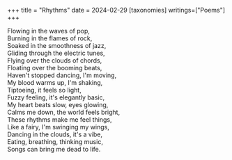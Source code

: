 +++
title = "Rhythms"
date = 2024-02-29
[taxonomies]
writings=["Poems"]
+++

Flowing in the waves of pop,  
Burning in the flames of rock,  
Soaked in the smoothness of jazz,  
Gliding through the electric tunes,  
Flying over the clouds of chords,  
Floating over the booming beats,  
Haven't stopped dancing, I'm moving,  
My blood warms up, I'm shaking,  
Tiptoeing, it feels so light,  
Fuzzy feeling, it's elegantly basic,  
My heart beats slow, eyes glowing,  
Calms me down, the world feels bright,  
These rhythms make me feel things,  
Like a fairy, I'm swinging my wings,  
Dancing in the clouds, it's a vibe,  
Eating, breathing, thinking music,  
Songs can bring me dead to life.  
